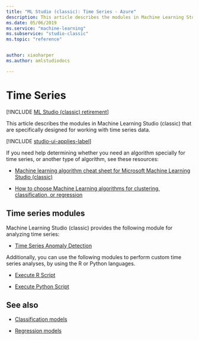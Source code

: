 ```yaml
---
title: "ML Studio (classic): Time Series - Azure"
description: This article describes the modules in Machine Learning Studio (classic) that are specifically designed for working with time series data.
ms.date: 05/06/2019
ms.service: "machine-learning"
ms.subservice: "studio-classic"
ms.topic: "reference"


author: xiaoharper
ms.author: amlstudiodocs

---
```

# Time Series

[!INCLUDE [ML Studio (classic) retirement](./includes/machine-learning-studio-classic-deprecation.md)]

This article describes the modules in Machine Learning Studio (classic) that are specifically designed for working with time series data.

[!INCLUDE [studio-ui-applies-label](./includes/studio-ui-applies-label.md)]

If you need help determining whether you need an algorithm specially for time series, or another type of algorithm, see these resources:

- [Machine learning algorithm cheat sheet for Microsoft Machine Learning Studio (classic)](https://azure.microsoft.com/documentation/articles/machine-learning-algorithm-cheat-sheet/)

- [How to choose Machine Learning algorithms for clustering, classification, or regression](https://azure.microsoft.com/documentation/articles/machine-learning-algorithm-choice/)

## Time series modules

Machine Learning Studio (classic) provides the following module for analyzing time series:

- [Time Series Anomaly Detection](time-series-anomaly-detection.md)

Additionally, you can use the following modules to perform custom time series analyses, by using the R or Python languages.

- [Execute R Script](execute-r-script.md)

- [Execute Python Script](execute-python-script.md) 

## See also

- [Classification models](machine-learning-initialize-model-classification.md)

- [Regression models](machine-learning-initialize-model-regression.md)
